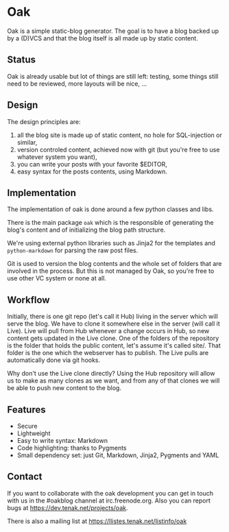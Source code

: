 # Oak

Oak is a simple static-blog generator. The goal is to have a blog backed
up by a (D)VCS and that the blog itself is all made up by static content.

## Status

Oak is already usable but lot of things are still left: testing, some 
things still need to be reviewed, more layouts will be nice, ...

## Design

The design principles are:

1. all the blog site is made up of static content, no hole
   for SQL-injection or similar,
1. version controled content, achieved now with git (but you're free to use
whatever system you want),
1. you can write your posts with your favorite $EDITOR,
1. easy syntax for the posts contents, using Markdown.

## Implementation

The implementation of oak is done around a few python classes
and libs.

There is the main package `oak` which is the responsible of
generating the blog's content and of initializing the blog
path structure.

We're using external python libraries such as Jinja2 for the 
templates and `python-markdown` for parsing the raw post files.

Git is used to version the blog contents and the whole set of
folders that are involved in the process. But this is not
managed by Oak, so you're free to use other VC system or none
at all.

## Workflow

Initially, there is one git repo (let's call it Hub) living in
the server which will serve the blog. We have to clone it
somewhere else in the server (will call it Live). Live will
pull from Hub whenever a change occurs in Hub, so new content
gets updated in the Live clone. One of the folders of the repository
is the folder that holds the public content, let's assume it's
called site/. That folder is the one which the webserver has to
publish. The Live pulls are automatically done via git hooks.

Why don't use the Live clone directly? Using the Hub repository
will allow us to make as many clones as we want, and from any of
that clones we will be able to push new content to the blog.

## Features

* Secure
* Lightweight
* Easy to write syntax: Markdown
* Code highlighting: thanks to Pygments
* Small dependency set: just Git, Markdown, Jinja2, Pygments and YAML

## Contact

If you want to collaborate with the oak development you can get in touch
with us in the #oakblog channel at irc.freenode.org. Also you can report
bugs at https://dev.tenak.net/projects/oak. 

There is also a mailing list at https://llistes.tenak.net/listinfo/oak

